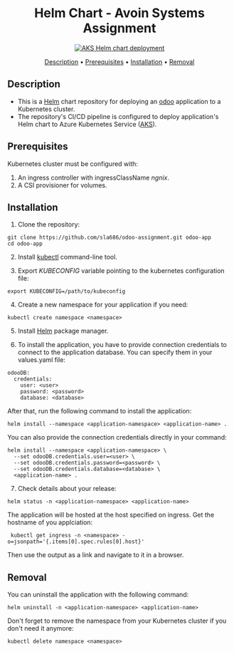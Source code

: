 <div align="center">

# Helm Chart - Avoin Systems Assignment

[![AKS Helm chart deployment](https://github.com/sla686/odoo-assignment/actions/workflows/azure-kubernetes-service-helm.yaml/badge.svg)](https://github.com/sla686/odoo-assignment/actions/workflows/azure-kubernetes-service-helm.yaml)

[Description](#description) •
[Prerequisites](#prerequisites) •
[Installation](#installation) •
[Removal](#removal)

</div>

## Description

- This is a [Helm](https://helm.sh/) chart repository for deploying an [odoo](https://www.odoo.com/) application to a Kubernetes cluster.
- The repository's CI/CD pipeline is configured to deploy application's Helm chart to Azure Kubernetes Service ([AKS](https://learn.microsoft.com/en-us/azure/aks/)).

## Prerequisites

Kubernetes cluster must be configured with:

1. An ingress controller with ingressClassName _ngnix_.
2. A CSI provisioner for volumes.

## Installation

1. Clone the repository:

```
git clone https://github.com/sla686/odoo-assignment.git odoo-app
cd odoo-app
```

2. Install [kubectl](https://kubernetes.io/docs/tasks/tools/) command-line tool.

3. Export _KUBECONFIG_ variable pointing to the kubernetes configuration file:

```
export KUBECONFIG=/path/to/kubeconfig
```

4. Create a new namespace for your application if you need:

```
kubectl create namespace <namespace>
```

5. Install [Helm](https://helm.sh/docs/intro/install/) package manager.

6. To install the application, you have to provide connection credentials to connect to the application database. You can specify them in your values.yaml file:

```
odooDB:
  credentials:
    user: <user>
    password: <password>
    database: <database>
```

After that, run the following command to install the application:

```
helm install --namespace <application-namespace> <application-name> .
```

You can also provide the connection credentials directly in your command:

```
helm install --namespace <application-namespace> \
  --set odooDB.credentials.user=<user> \
  --set odooDB.credentials.password=<password> \
  --set odooDB.credentials.database=<database> \
  <application-name> .
```

7. Check details about your release:

```
helm status -n <application-namespace> <application-name>
```

The application will be hosted at the host specified on ingress.
Get the hostname of you applciation:

```
 kubectl get ingress -n <namespace> -o=jsonpath='{.items[0].spec.rules[0].host}'
```

Then use the output as a link and navigate to it in a browser.

## Removal

You can uninstall the application with the following command:

```
helm uninstall -n <application-namespace> <application-name>
```

Don't forget to remove the namespace from your Kubernetes cluster if you don't need it anymore:

```
kubectl delete namespace <namespace>
```
